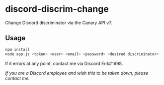 # discord-discrim-change
Change Discord discriminator via the Canary API v7.

## Usage
```bash
npm install
node app.js <token> <user> <email> <password> <desired discriminator>
```

If it errors at any point, contact me via Discord Erik#1998.

_If you are a Discord employee and wish this to be taken down, please contact me._
